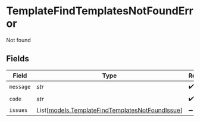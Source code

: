 # TemplateFindTemplatesNotFoundError

Not found


## Fields

| Field                                                                                              | Type                                                                                               | Required                                                                                           | Description                                                                                        |
| -------------------------------------------------------------------------------------------------- | -------------------------------------------------------------------------------------------------- | -------------------------------------------------------------------------------------------------- | -------------------------------------------------------------------------------------------------- |
| `message`                                                                                          | *str*                                                                                              | :heavy_check_mark:                                                                                 | N/A                                                                                                |
| `code`                                                                                             | *str*                                                                                              | :heavy_check_mark:                                                                                 | N/A                                                                                                |
| `issues`                                                                                           | List[[models.TemplateFindTemplatesNotFoundIssue](../models/templatefindtemplatesnotfoundissue.md)] | :heavy_minus_sign:                                                                                 | N/A                                                                                                |